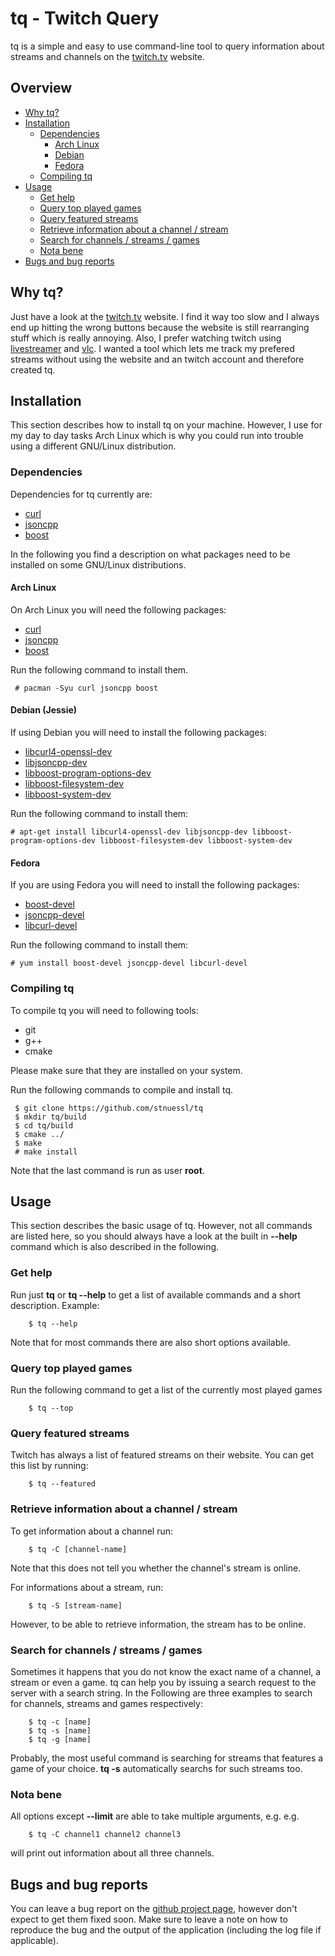 # tq - Twitch Query

tq is a simple and easy to use command-line tool to query information about
streams and channels on the [twitch.tv](www.twitch.tv) website.

## Overview

* [Why tq?](https://github.com/stnuessl/tq#why-tq)
* [Installation](https://github.com/stnuessl/tq#installation)
    * [Dependencies](https://github.com/stnuessl/tq#dependencies)
        * [Arch Linux](https://github.com/stnuessl/tq#arch-linux)
        * [Debian](https://github.com/stnuessl/tq#debian-jessie)
        * [Fedora](https://github.com/stnuessl/tq#fedora)
    * [Compiling tq](https://github.com/stnuessl/tq#compiling-tq)
* [Usage](https://github.com/stnuessl/tq#usage)
    * [Get help](https://github.com/stnuessl/tq#get-help)
    * [Query top played games](https://github.com/stnuessl/tq#query-top-played-games)
    * [Query featured streams](https://github.com/stnuessl/tq#query-featured-streams)
    * [Retrieve information about a channel / stream](https://github.com/stnuessl/tq#retrieve-information-about-a-channel--stream)
    * [Search for channels / streams / games](https://github.com/stnuessl/tq#search-for-channels--streams--games)
    * [Nota bene](https://github.com/stnuessl/tq#nota-bene)
* [Bugs and bug reports](https://github.com/stnuessl/tq#bugs-and-bug-reports)

## Why tq?

Just have a look at the [twitch.tv](www.twitch.tv) website. I find it way too slow 
and I always end up hitting the wrong buttons because the website is still 
rearranging stuff which is really annoying. Also, I prefer watching twitch using 
[livestreamer](https://livestreamer.readthedocs.org/en/latest/) and 
[vlc](http://www.videolan.org/vlc/). I wanted a tool which lets me track my 
prefered streams without using the website and an twitch account and therefore 
created tq.

## Installation

This section describes how to install tq on your machine. However, I use for my
day to day tasks Arch Linux which is why you could run into trouble using a
different GNU/Linux distribution.

### Dependencies

Dependencies for tq currently are:

* [curl](http://www.curl.haxx.se/)
* [jsoncpp](https://github.com/open-source-parsers/jsoncpp)
* [boost](http://www.boost.org/)

In the following you find a description on what packages need to be 
installed on some GNU/Linux distributions.

#### Arch Linux

On Arch Linux you will need the following packages:

* [curl](https://www.archlinux.org/packages/core/x86_64/curl/)
* [jsoncpp](https://www.archlinux.org/packages/extra/x86_64/jsoncpp/)
* [boost](https://www.archlinux.org/packages/extra/x86_64/boost/)

Run the following command to install them.

```
 # pacman -Syu curl jsoncpp boost
```

#### Debian (Jessie)

If using Debian you will need to install the following packages:

* [libcurl4-openssl-dev](https://packages.debian.org/en/jessie/libcurl4-openssl-dev)
* [libjsoncpp-dev](https://packages.debian.org/en/jessie/libjsoncpp-dev)
* [libboost-program-options-dev](https://packages.debian.org/en/jessie/libboost-program-options-dev)
* [libboost-filesystem-dev](https://packages.debian.org/en/jessie/libboost-filesystem-dev)
* [libboost-system-dev](https://packages.debian.org/en/jessie/libboost-system-dev)

Run the following command to install them:

```
# apt-get install libcurl4-openssl-dev libjsoncpp-dev libboost-program-options-dev libboost-filesystem-dev libboost-system-dev
``` 

#### Fedora

If you are using Fedora you will need to install the following packages:

* [boost-devel](http://rpmfind.net/linux/rpm2html/search.php?query=boost-devel)
* [jsoncpp-devel](http://rpmfind.net/linux/rpm2html/search.php?query=jsoncpp-devel)
* [libcurl-devel](http://rpmfind.net/linux/rpm2html/search.php?query=libcurl-devel)

Run the following command to install them:

```
# yum install boost-devel jsoncpp-devel libcurl-devel
``` 

### Compiling tq

To compile tq you will need to following tools:

* git
* g++
* cmake

Please make sure that they are installed on your system.

Run the following commands to compile and install tq.

```
 $ git clone https://github.com/stnuessl/tq
 $ mkdir tq/build
 $ cd tq/build
 $ cmake ../
 $ make
 # make install
```

Note that the last command is run as user __root__.

## Usage

This section describes the basic usage of tq. However, not all commands are
listed here, so you should always have a look at the built in __--help__ command
which is also described in the following.

### Get help

Run just __tq__ or __tq --help__ to get a list of available commands and a
short description. Example:

```
    $ tq --help
```

Note that for most commands there are also short options available.

### Query top played games

Run the following command to get a list of the currently most played games

```
    $ tq --top
```

### Query featured streams

Twitch has always a list of featured streams on their website. You can get
this list by running:

```
    $ tq --featured
```

### Retrieve information about a channel / stream

To get information about a channel run:

```
    $ tq -C [channel-name]
```
Note that this does not tell you whether the channel's stream is online.

For informations about a stream, run:

```
    $ tq -S [stream-name]
```

However, to be able to retrieve information, the stream has to be online.

### Search for channels / streams / games

Sometimes it happens that you do not know the exact name of a channel, a stream or
even a game. tq can help you by issuing a search request to the server with a 
search string. In the Following are three examples to search for channels, streams 
and games respectively:

```
    $ tq -c [name]
    $ tq -s [name]
    $ tq -g [name]
```

Probably, the most useful command is searching for streams that features a game of
your choice. __tq -s__ automatically searchs for such streams too.

### Nota bene

All options except __--limit__ are able to take multiple arguments, e.g.
e.g.

```
    $ tq -C channel1 channel2 channel3
```

will print out information about all three channels.

## Bugs and bug reports

You can leave a bug report on the [github project page](https://github.com/stnuessl/tq/issues), 
however don't expect to get them fixed soon. Make sure to leave a note on how to reproduce the bug and 
the output of the application (including the log file if applicable).
